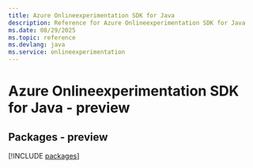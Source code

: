 ```yaml
---
title: Azure Onlineexperimentation SDK for Java
description: Reference for Azure Onlineexperimentation SDK for Java
ms.date: 08/29/2025
ms.topic: reference
ms.devlang: java
ms.service: onlineexperimentation
---
```

# Azure Onlineexperimentation SDK for Java - preview
## Packages - preview
[!INCLUDE [packages](onlineexperimentation-index.md)]